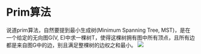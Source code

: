 # Prim算法
说道prim算法，自然要提到最小生成树(Minimum Spanning Tree, MST)，是在一个给定的无向图G(V, E)中求一棵树T，使得这棵树拥有图中所有顶点，且所有边都是来自图G中的边，别且满足整棵树的边权之和最小。
![](https://visualgo.net/en/mst)
